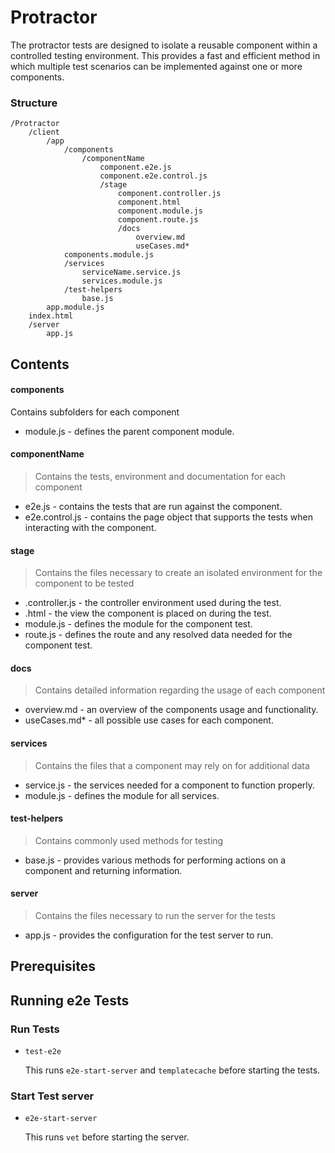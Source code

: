 # Protractor

The protractor tests are designed to isolate a reusable component within a controlled testing environment. This provides a fast and efficient method in which multiple test scenarios can be implemented against one or more components.

### Structure
    /Protractor
        /client
            /app
                /components
                    /componentName
                        component.e2e.js
                        component.e2e.control.js
                        /stage
                            component.controller.js
                            component.html
                            component.module.js
                            component.route.js
                            /docs
                                overview.md
                                useCases.md*
                components.module.js
                /services
                    serviceName.service.js
                    services.module.js
                /test-helpers
                    base.js
            app.module.js
        index.html
        /server
            app.js

## Contents

#### components
Contains subfolders for each component

-   module.js - defines the parent component module.

#### componentName
>Contains the tests, environment and documentation for each component

 - e2e.js - contains the tests that are run against the component.
 - e2e.control.js - contains the page object that supports the tests when interacting with the component.

#### stage
>Contains the files necessary to create an isolated environment for the component to be tested

- .controller.js - the controller environment used during the test.
- .html - the view the component is placed on during the test.
- module.js - defines the module for the component test.
- route.js - defines the route and any resolved data needed for the component test.

#### docs
>Contains detailed information regarding the usage of each component

- overview.md - an overview of the components usage and functionality.
- useCases.md* - all possible use cases for each component.

#### services
>Contains the files that a component may rely on for additional data

- service.js - the services needed for a component to function properly.
- module.js - defines the module for all services.

#### test-helpers
>Contains commonly used methods for testing

- base.js - provides various methods for performing actions on a component and returning information.

#### server
>Contains the files necessary to run the server for the tests

- app.js - provides the configuration for the test server to run.

## Prerequisites

## Running e2e Tests

### Run Tests
- `test-e2e`

    This runs `e2e-start-server` and `templatecache` before starting the tests.

### Start Test server
- `e2e-start-server`

    This runs `vet` before starting the server.
